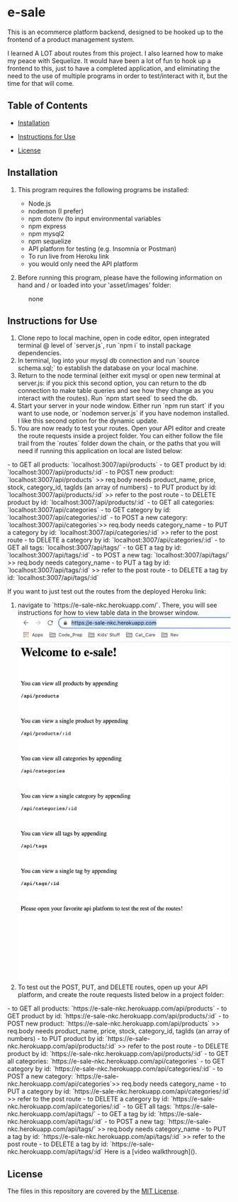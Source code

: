 # e-sale

This is an ecommerce platform backend, designed to be hooked up to the frontend of a product management system.
    
I learned A LOT about routes from this project. I also learned how to make my peace with Sequelize. It would have been a lot of fun to hook up a frontend to this, just to have a completed application, and eliminating the need to the use of multiple programs in order to test/interact with it, but the time for that will come.

## Table of Contents
* [Installation](#installation)
* [Instructions for Use](#instructions-for-use)

* [License](#license)
    
## Installation
1. This program requires the following programs be installed:<ul><li>Node.js</li><li>nodemon (I prefer)</li><li>npm dotenv (to input environmental variables</li><li>npm express</li><li>npm mysql2</li><li>npm sequelize</li><li>API platform for testing (e.g. Insomnia or Postman)</li><li>To run live from Heroku link</li><li>you would only need the API platform</li></ul>

2. Before running this program, please have the following information on hand and / or loaded into your 'asset/images' folder:<ul>none</ul>


## Instructions for Use
<ol><li>Clone repo to local machine, open in code editor, open integrated terminal @ level of `server.js`, run `npm i` to install package dependencies.</li><li>In terminal, log into your mysql db connection and run `source schema.sql;` to establish the database on your local machine.</li><li>Return to the node terminal (either exit mysql or open new terminal at server.js: if you pick this second option, you can return to the db connection to make table queries and see how they change as you interact with the routes). Run `npm start seed` to seed the db.</li><li>Start your server in your node window. Either run `npm run start` if you want to use node, or `nodemon server.js` if you have nodemon installed. I like this second option for the dynamic update.</li><li>You are now ready to test your routes. Open your API editor and create the route requests inside a project folder. You can either follow the file trail from the `routes` folder down the chain, or the paths that you will need if running this application on local are listed below:</li></ol>
 - to GET all products: `localhost:3007/api/products`
 - to GET product by id: `localhost:3007/api/products/:id`
- to POST new product: `localhost:3007/api/products` >> req.body needs product_name, price, stock, category_id, tagIds (an array of numbers)
- to PUT product by id: `localhost:3007/api/products/:id` >> refer to the post route
- to DELETE product by id: `localhost:3007/api/products/:id`
- to GET all categories: `localhost:3007/api/categories`
- to GET category by id: `localhost:3007/api/categories/:id`
- to POST a new category: `localhost:3007/api/categories`>> req.body needs category_name
- to PUT a category by id: `localhost:3007/api/categories/:id` >> refer to the post route
- to DELETE a category by id: `localhost:3007/api/categories/:id`
- to GET all tags: `localhost:3007/api/tags/`
- to GET a tag by id: `localhost:3007/api/tags/:id`
- to POST a new tag: `localhost:3007/api/tags/` >> req.body needs category_name
- to PUT a tag by id: `localhost:3007/api/tags/:id` >> refer to the post route
- to DELETE a tag by id: `localhost:3007/api/tags/:id`

If you want to just test out the routes from the deployed Heroku link:
<ol><li>navigate to `https://e-sale-nkc.herokuapp.com/`. There, you will see instructions for how to view table data in the browser window. </li><img src="./assets/images/e-sale.png" alt="e-sale Heroku site main" title="e-sale Heroku site main" width="500px"><li>To test out the POST, PUT, and DELETE routes, open up your API platform, and create the route requests listed below in a project folder:</li></ol>
    - to GET all products: `https://e-sale-nkc.herokuapp.com/api/products`
    - to GET product by id: `https://e-sale-nkc.herokuapp.com/api/products/:id`
    - to POST new product: `https://e-sale-nkc.herokuapp.com/api/products` >> req.body needs product_name, price, stock, category_id, tagIds (an array of numbers)
    - to PUT product by id: `https://e-sale-nkc.herokuapp.com/api/products/:id` >> refer to the post route
    - to DELETE product by id: `https://e-sale-nkc.herokuapp.com/api/products/:id`
    - to GET all categories: `https://e-sale-nkc.herokuapp.com/api/categories`
    - to GET category by id: `https://e-sale-nkc.herokuapp.com/api/categories/:id`
    - to POST a new category: `https://e-sale-nkc.herokuapp.com/api/categories`>> req.body needs category_name
    - to PUT a category by id: `https://e-sale-nkc.herokuapp.com/api/categories/:id` >> refer to the post route
    - to DELETE a category by id: `https://e-sale-nkc.herokuapp.com/api/categories/:id`
    - to GET all tags: `https://e-sale-nkc.herokuapp.com/api/tags/`
    - to GET a tag by id: `https://e-sale-nkc.herokuapp.com/api/tags/:id`
    - to POST a new tag: `https://e-sale-nkc.herokuapp.com/api/tags/` >> req.body needs category_name
    - to PUT a tag by id: `https://e-sale-nkc.herokuapp.com/api/tags/:id` >> refer to the post route
    - to DELETE a tag by id: `https://e-sale-nkc.herokuapp.com/api/tags/:id`
Here is a [video walkthrough]().




## License
The files in this repository are covered by the [MIT License](https://choosealicense.com/licenses/mit/).
